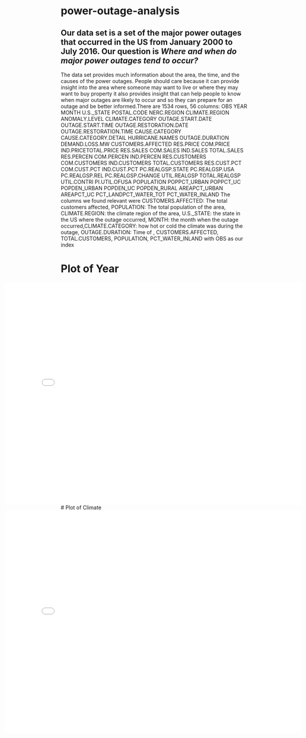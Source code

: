 # power-outage-analysis
## Our data set is a set of the major power outages that occurred in the US from January 2000 to July 2016. Our question is *Where and when do major power outages tend to occur?*
The data set provides much information about the area, the time, and the causes of the power outages. People should care because it can provide insight into the area where someone may want to live or where they may want to buy property it also provides insight that can help people to know when major outages are likely to occur and so they can prepare for an outage and be better informed.There are 1534 rows, 56 columns: OBS	YEAR	MONTH	U.S._STATE	POSTAL.CODE	NERC.REGION	CLIMATE.REGION	ANOMALY.LEVEL	CLIMATE.CATEGORY	OUTAGE.START.DATE	OUTAGE.START.TIME	OUTAGE.RESTORATION.DATE	OUTAGE.RESTORATION.TIME	CAUSE.CATEGORY	CAUSE.CATEGORY.DETAIL	HURRICANE.NAMES	OUTAGE.DURATION	DEMAND.LOSS.MW	CUSTOMERS.AFFECTED	RES.PRICE	COM.PRICE	IND.PRICETOTAL.PRICE	RES.SALES	COM.SALES	IND.SALES	TOTAL.SALES	RES.PERCEN	COM.PERCEN	IND.PERCEN	RES.CUSTOMERS	COM.CUSTOMERS	IND.CUSTOMERS	TOTAL.CUSTOMERS	RES.CUST.PCT	COM.CUST.PCT	IND.CUST.PCT	PC.REALGSP.STATE	PC.REALGSP.USA	PC.REALGSP.REL	PC.REALGSP.CHANGE	UTIL.REALGSP	TOTAL.REALGSP	UTIL.CONTRI	PI.UTIL.OFUSA	POPULATION	POPPCT_URBAN	POPPCT_UC	POPDEN_URBAN	POPDEN_UC	POPDEN_RURAL	AREAPCT_URBAN	AREAPCT_UC	PCT_LANDPCT_WATER_TOT	PCT_WATER_INLAND The columns we found relevant were CUSTOMERS.AFFECTED: The total customers affected, POPULATION: The total population of the area, CLIMATE.REGION: the climate region of the area, U.S._STATE: the state in the US where the outage occurred, MONTH: the month when the outage occurred,CLIMATE.CATEGORY: how hot or cold the climate was during the outage, OUTAGE.DURATION: Time of , CUSTOMERS.AFFECTED, TOTAL.CUSTOMERS, POPULATION, PCT_WATER_INLAND with OBS as our index

# Plot of Year
<iframe src="assets/Year_plot.html" width=800 height=600 frameBorder=0  style = "position: relative; right: 30%" ></iframe>
# Plot of Climate
<iframe src="assets/Climate_plot.html" width=800 height=600 frameBorder=0  style = "position: relative; right: 30%"></iframe>
